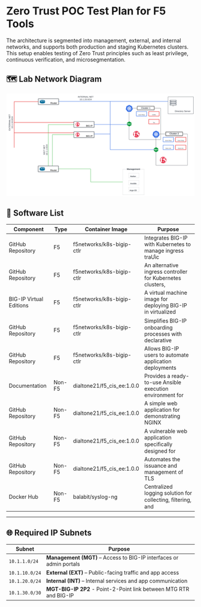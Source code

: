 
# Zero Trust POC Test Plan for F5 Tools
The architecture is segmented into management, external, and internal networks, and supports both production and staging Kubernetes clusters. This setup enables testing of Zero Trust principles such as least privilege, continuous verification, and microsegmentation.
## 🗺️ Lab Network Diagram

![Lab Network Diagram](lab_diagram.png)

## 🧰 Software List

| Component | Type | Container Image | Purpose |
|-----------|------|-----------------|---------|
| GitHub Repository | F5 | f5networks/k8s-bigip-ctlr | Integrates BIG-IP with Kubernetes to manage ingress traƯic |
| GitHub Repository | F5 | f5networks/k8s-bigip-ctlr | An alternative ingress controller for Kubernetes clusters, |
| BIG-IP Virtual Editions | F5 | f5networks/k8s-bigip-ctlr | A virtual machine image for deploying BIG-IP in virtualized |
| GitHub Repository | F5 | f5networks/k8s-bigip-ctlr | Simpliﬁes BIG-IP onboarding processes with declarative |
| GitHub Repository | F5 | f5networks/k8s-bigip-ctlr | Allows BIG-IP users to automate application deployments |
| Documentation | Non-F5 | dialtone21/f5_cis_ee:1.0.0 | Provides a ready-to-use Ansible execution environment for |
| GitHub Repository | Non-F5 | dialtone21/f5_cis_ee:1.0.0 | A simple web application for demonstrating NGINX |
| GitHub Repository | Non-F5 | dialtone21/f5_cis_ee:1.0.0 | A vulnerable web application speciﬁcally designed for |
| GitHub Repository | Non-F5 | dialtone21/f5_cis_ee:1.0.0 | Automates the issuance and management of TLS |
| Docker Hub | Non-F5 | balabit/syslog-ng | Centralized logging solution for collecting, ﬁltering, and |

---

## 🌐 Required IP Subnets

| Subnet | Purpose |
|--------|---------|
| `10.1.1.0/24` | **Management (MGT)** – Access to BIG-IP interfaces or admin portals |
| `10.1.10.0/24` | **External (EXT)** – Public-facing traffic and app access |
| `10.1.20.0/24` | **Internal (INT)** – Internal services and app communication |
| `10.1.30.0/30` | **MGT-BIG-IP 2P2** - Point-2-Point link between MTG RTR and BIG-IP |

